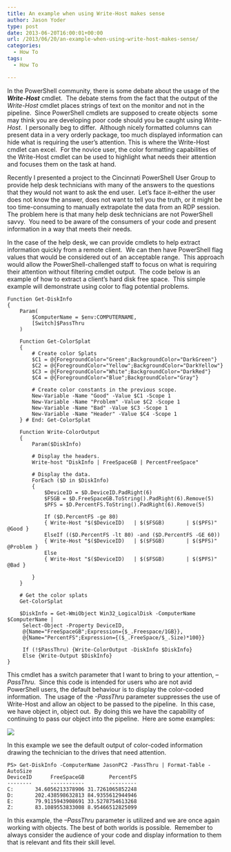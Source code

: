```yaml
---
title: An example when using Write-Host makes sense
author: Jason Yoder
type: post
date: 2013-06-20T16:00:01+00:00
url: /2013/06/20/an-example-when-using-write-host-makes-sense/
categories:
  - How To
tags:
  - How To

---
```

In the PowerShell community, there is some debate about the usage of the _**Write-Host**_ cmdlet.  The debate stems from the fact that the output of the _Write-Host_ cmdlet places strings of text on the monitor and not in the pipeline.  Since PowerShell cmdlets are supposed to create objects  some may think you are developing poor code should you be caught using _Write-Host_.  I personally beg to differ.  Although nicely formatted columns can present data in a very orderly package, too much displayed information can hide what is requiring the user’s attention. This is where the Write-Host cmdlet can excel.  For the novice user, the color formatting capabilities of the Write-Host cmdlet can be used to highlight what needs their attention and focuses them on the task at hand.

Recently I presented a project to the Cincinnati PowerShell User Group to provide help desk technicians with many of the answers to the questions that they would not want to ask the end user.  Let’s face it&#8211;either the user does not know the answer, does not want to tell you the truth, or it might be too time-consuming to manually extrapolate the data from an RDP session.  The problem here is that many help desk technicians are not PowerShell savvy.  You need to be aware of the consumers of your code and present information in a way that meets their needs.

In the case of the help desk, we can provide cmdlets to help extract information quickly from a remote client.  We can then have PowerShell flag values that would be considered out of an acceptable range.  This approach would allow the PowerShell-challenged staff to focus on what is requiring their attention without filtering cmdlet output.  The code below is an example of how to extract a client’s hard disk free space.  This simple example will demonstrate using color to flag potential problems.


    Function Get-DiskInfo
    {
        Param(
            $ComputerName = $env:COMPUTERNAME,
            [Switch]$PassThru
        )
        
        Function Get-ColorSplat
        {
            # Create color Splats
            $C1 = @{ForegroundColor="Green";BackgroundColor="DarkGreen"}
            $C2 = @{ForegroundColor="Yellow";BackgroundColor="DarkYellow"}
            $C3 = @{ForegroundColor="White";BackgroundColor="DarkRed"}
            $C4 = @{ForegroundColor="Blue";BackgroundColor="Gray"}
    
            # Create color constants in the previous scope.
            New-Variable -Name "Good" -Value $C1 -Scope 1
            New-Variable -Name "Problem" -Value $C2 -Scope 1
            New-Variable -Name "Bad" -Value $C3 -Scope 1
            New-Variable -Name "Header" -Value $C4 -Scope 1
        } # End: Get-ColorSplat
    
        Function Write-ColorOutput
        {
            Param($DiskInfo)
            
            # Display the headers.
            Write-host "DiskInfo | FreeSpaceGB | PercentFreeSpace"
    
            # Display the data.
            ForEach ($D in $DiskInfo)
            {
                $DeviceID = $D.DeviceID.PadRight(6)
                $FSGB = $D.FreeSpaceGB.ToString().PadRight(6).Remove(5)
                $PFS = $D.PercentFS.ToString().PadRight(6).Remove(5)
    
                If ($D.PercentFS -ge 80)
                { Write-Host "$($DeviceID)   | $($FSGB)       | $($PFS)" @Good }
                ElseIf (($D.PercentFS -lt 80) -and ($D.PercentFS -GE 60))
                { Write-Host "$($DeviceID)   | $($FSGB)       | $($PFS)" @Problem }
                Else
                { Write-Host "$($DeviceID)   | $($FSGB)       | $($PFS)" @Bad }
    
            }
        }
    
        # Get the color splats
        Get-ColorSplat
    
        $DiskInfo = Get-WmiObject Win32_LogicalDisk -ComputerName $ComputerName |
         Select-Object -Property DeviceID,
         @{Name="FreeSpaceGB";Expression={$_.Freespace/1GB}},
         @{Name="PercentFS";Expression={($_.FreeSpace/$_.Size)*100}}
    
         If (!$PassThru) {Write-ColorOutput -DiskInfo $DiskInfo}
         Else {Write-Output $DiskInfo}
    }
This cmdlet has a switch parameter that I want to bring to your attention, _–PassThru_.  Since this code is intended for users who are not avid PowerShell users, the default behaviour is to display the color-coded information.  The usage of the _-PassThru_ parameter suppresses the use of Write-Host and allow an object to be passed to the pipeline.  In this case, we have object in, object out.  By doing this we have the capability of continuing to pass our object into the pipeline.  Here are some examples:

![](/images/Write-Host.png)

In this example we see the default output of color-coded information drawing the technician to the drives that need attention.

```
PS> Get-DiskInfo -ComputerName JasonPC2 -PassThru | Format-Table -AutoSize
DeviceID      FreeSpaceGB        PercentFS
--------      -----------        ---------
C:       34.6056213378906 31.7261065852248
D:       202.438598632813 84.9355612944946
E:       79.9115943908691 33.5278754613268
Z:       83.1089553833008 8.95466512825099
```

In this example, the _–PassThru_ parameter is utilized and we are once again working with objects. The best of both worlds is possible.  Remember to always consider the audience of your code and display information to them that is relevant and fits their skill level.